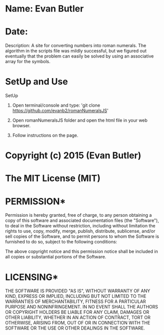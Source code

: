 # Name: Evan Butler
# Date:

Description: A site for converting numbers into roman numerals. The algorithm in the scripts file was mildly successful, but we figured out eventually that the problem can easily be solved by using an associative array for the symbols.

# SetUp and Use

SetUp

1. Open terminal/console and type: 'git clone https://github.com/evanb2/romanNumeralsJS'

2. Open romanNumeralsJS folder and open the html file in your web browser.

3. Follow instructions on the page.

# Copyright (c) 2015 (Evan Butler)

# The MIT License (MIT)

# PERMISSION*
Permission is hereby granted, free of charge, to any person obtaining a copy of
this software and associated documentation files (the "Software"), to deal in
the Software without restriction, including without limitation the rights to
use, copy, modify, merge, publish, distribute, sublicense, and/or sell copies
of the Software, and to permit persons to whom the Software is furnished to
do so, subject to the following conditions:

The above copyright notice and this permission notice shall be included in all
 copies or substantial portions of the Software.

# LICENSING*
THE SOFTWARE IS PROVIDED "AS IS", WITHOUT WARRANTY OF ANY KIND, EXPRESS OR
 IMPLIED, INCLUDING BUT NOT LIMITED TO THE WARRANTIES OF MERCHANTABILITY,
FITNESS FOR A PARTICULAR PURPOSE AND NONINFRINGEMENT. IN NO EVENT SHALL THE
AUTHORS OR COPYRIGHT HOLDERS BE LIABLE FOR ANY CLAIM, DAMAGES OR OTHER
LIABILITY, WHETHER IN AN ACTION OF CONTRACT, TORT OR OTHERWISE, ARISING
FROM, OUT OF OR IN CONNECTION WITH THE SOFTWARE OR THE USE OR OTHER
DEALINGS IN THE SOFTWARE.
